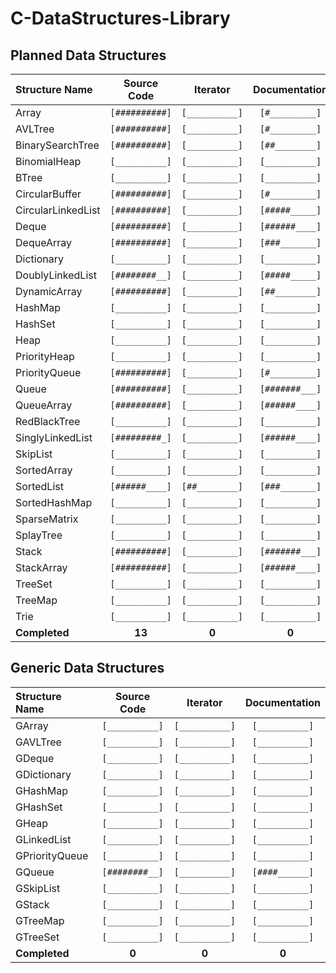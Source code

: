 # C-DataStructures-Library

## Planned Data Structures

|   Structure Name   |   Source Code  |    Iterator    |  Documentation |
| :----------------- | :------------: | :------------: | :------------: |
|       Array        | `[##########]` | `[__________]` | `[#_________]` |
|      AVLTree       | `[##########]` | `[__________]` | `[#_________]` |
|  BinarySearchTree  | `[##########]` | `[__________]` | `[##________]` |
|    BinomialHeap    | `[__________]` | `[__________]` | `[__________]` |
|       BTree        | `[__________]` | `[__________]` | `[__________]` |
|   CircularBuffer   | `[##########]` | `[__________]` | `[#_________]` |
| CircularLinkedList | `[##########]` | `[__________]` | `[#####_____]` |
|       Deque        | `[##########]` | `[__________]` | `[######____]` |
|     DequeArray     | `[##########]` | `[__________]` | `[###_______]` |
|     Dictionary     | `[__________]` | `[__________]` | `[__________]` |
|  DoublyLinkedList  | `[########__]` | `[__________]` | `[#####_____]` |
|    DynamicArray    | `[##########]` | `[__________]` | `[##________]` |
|      HashMap       | `[__________]` | `[__________]` | `[__________]` |
|      HashSet       | `[__________]` | `[__________]` | `[__________]` |
|        Heap        | `[__________]` | `[__________]` | `[__________]` |
|    PriorityHeap    | `[__________]` | `[__________]` | `[__________]` |
|   PriorityQueue    | `[##########]` | `[__________]` | `[#_________]` |
|       Queue        | `[##########]` | `[__________]` | `[#######___]` |
|     QueueArray     | `[##########]` | `[__________]` | `[######____]` |
|    RedBlackTree    | `[__________]` | `[__________]` | `[__________]` |
|  SinglyLinkedList  | `[#########_]` | `[__________]` | `[######____]` |
|      SkipList      | `[__________]` | `[__________]` | `[__________]` |
|    SortedArray     | `[__________]` | `[__________]` | `[__________]` |
|     SortedList     | `[######____]` | `[##________]` | `[###_______]` |
|   SortedHashMap    | `[__________]` | `[__________]` | `[__________]` |
|    SparseMatrix    | `[__________]` | `[__________]` | `[__________]` |
|     SplayTree      | `[__________]` | `[__________]` | `[__________]` |
|       Stack        | `[##########]` | `[__________]` | `[#######___]` |
|     StackArray     | `[##########]` | `[__________]` | `[######____]` |
|      TreeSet       | `[__________]` | `[__________]` | `[__________]` |
|      TreeMap       | `[__________]` | `[__________]` | `[__________]` |
|        Trie        | `[__________]` | `[__________]` | `[__________]` |
|   __Completed__    |     __13__     |     __0__      |     __0__      |

## Generic Data Structures

|   Structure Name   |   Source Code  |    Iterator    |  Documentation |
| :----------------- | :------------: | :------------: | :------------: |
|       GArray       | `[__________]` | `[__________]` | `[__________]` |
|      GAVLTree      | `[__________]` | `[__________]` | `[__________]` |
|       GDeque       | `[__________]` | `[__________]` | `[__________]` |
|     GDictionary    | `[__________]` | `[__________]` | `[__________]` |
|      GHashMap      | `[__________]` | `[__________]` | `[__________]` |
|      GHashSet      | `[__________]` | `[__________]` | `[__________]` |
|       GHeap        | `[__________]` | `[__________]` | `[__________]` |
|    GLinkedList     | `[__________]` | `[__________]` | `[__________]` |
|   GPriorityQueue   | `[__________]` | `[__________]` | `[__________]` |
|       GQueue       | `[########__]` | `[__________]` | `[####______]` |
|     GSkipList      | `[__________]` | `[__________]` | `[__________]` |
|       GStack       | `[__________]` | `[__________]` | `[__________]` |
|      GTreeMap      | `[__________]` | `[__________]` | `[__________]` |
|      GTreeSet      | `[__________]` | `[__________]` | `[__________]` |
|   __Completed__    |     __0__      |     __0__      |     __0__      |
